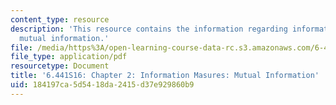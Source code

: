 ```yaml
---
content_type: resource
description: 'This resource contains the information regarding information measures:
  mutual information.'
file: /media/https%3A/open-learning-course-data-rc.s3.amazonaws.com/6-441-information-theory-spring-2016/184197ca5d5418da2415d37e929860b9_MIT6_441S16_chapter_2.pdf
file_type: application/pdf
resourcetype: Document
title: '6.441S16: Chapter 2: Information Masures: Mutual Information'
uid: 184197ca-5d54-18da-2415-d37e929860b9
---
```

